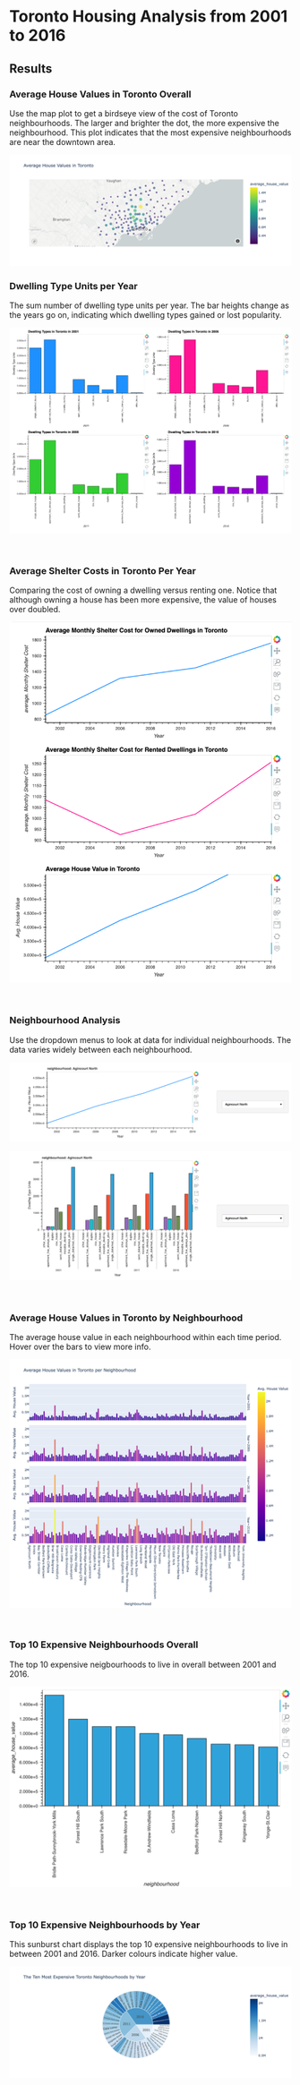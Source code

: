 # Toronto Housing Analysis from 2001 to 2016

## Results

### Average House Values in Toronto Overall

Use the map plot to get a birdseye view of the cost of Toronto neighbourhoods. The larger and brighter the dot, the more expensive the neighbourhood. This plot indicates that the most expensive neighbourhoods are near the downtown area.

![mapbox](./images/mapbox.png)

### Dwelling Type Units per Year

The sum number of dwelling type units per year. The bar heights change as the years go on, indicating which dwelling types gained or lost popularity.

![bar_chart_1-4](./images/bar_chart_1-4.png)

<br>

### Average Shelter Costs in Toronto Per Year

Comparing the cost of owning a dwelling versus renting one. Notice that although owning a house has been more expensive, the value of houses over doubled.

![line_chart_1](./images/linechart_1-3.png)

<br>

### Neighbourhood Analysis

Use the dropdown menus to look at data for individual neighbourhoods. The data varies widely between each neighbourhood.

![line_chart_4](./images/line_chart_4.png)

![multi_bar_chart](./images/multi_bar_chart.png)

<br>

### Average House Values in Toronto by Neighbourhood

The average house value in each neighbourhood within each time period. Hover over the bars to view more info.

![row_facet](./images/row_facet.png)

<br>

### Top 10 Expensive Neighbourhoods Overall

The top 10 expensive neigbourhoods to live in overall between 2001 and 2016.

![bar_chart_5](./images/bar_chart_5.png)

<br>

### Top 10 Expensive Neighbourhoods by Year

This sunburst chart displays the top 10 expensive neighbourhoods to live in between 2001 and 2016. Darker colours indicate higher value.

![sunburst](./images/sunburst.png)
